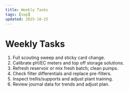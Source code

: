 ```yaml
---
title: Weekly Tasks
tags: [sop]
updated: 2025-10-25
---
```

# Weekly Tasks

1. Full scouting sweep and sticky card change.  
2. Calibrate pH/EC meters and top off storage solutions.  
3. Refresh reservoir or mix fresh batch; clean pumps.  
4. Check filter differentials and replace pre-filters.  
5. Inspect trellis/supports and adjust plant training.  
6. Review journal data for trends and adjust plan.

